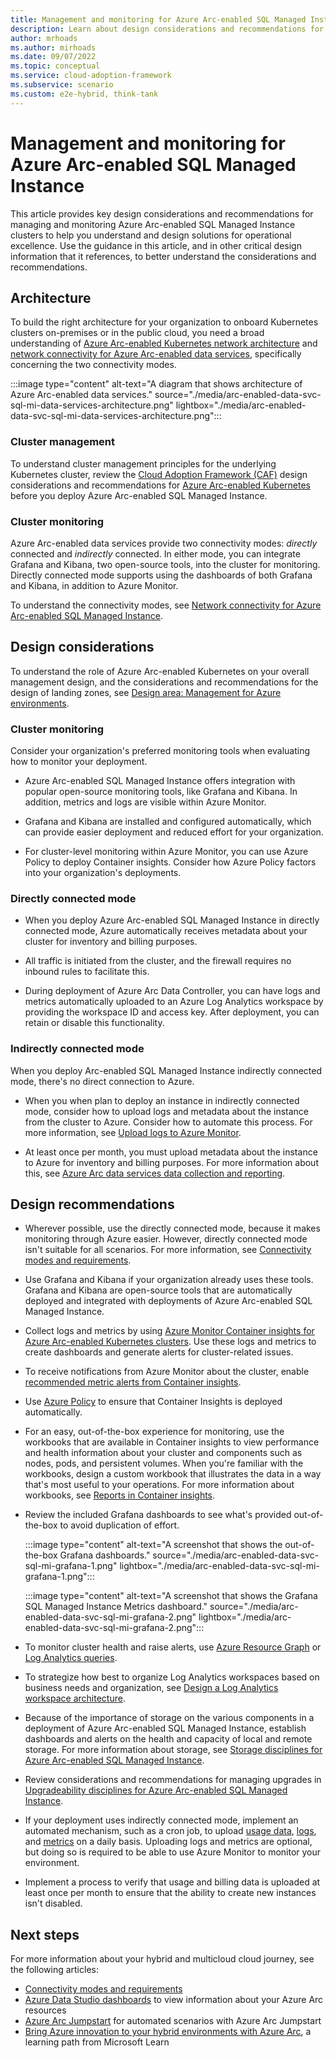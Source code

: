 ```yaml
---
title: Management and monitoring for Azure Arc-enabled SQL Managed Instance
description: Learn about design considerations and recommendations for the management and monitoring of  Azure Arc-enabled SQL Managed Instance.
author: mrhoads
ms.author: mirhoads
ms.date: 09/07/2022
ms.topic: conceptual
ms.service: cloud-adoption-framework
ms.subservice: scenario
ms.custom: e2e-hybrid, think-tank
---
```


# Management and monitoring for Azure Arc-enabled SQL Managed Instance

This article provides key design considerations and recommendations for managing and monitoring Azure Arc-enabled SQL Managed Instance clusters to help you understand and design solutions for operational excellence. Use the guidance in this article, and in other critical design information that it references, to better understand the considerations and recommendations.

## Architecture

To build the right architecture for your organization to onboard Kubernetes clusters on-premises or in the public cloud, you need a broad understanding of [Azure Arc-enabled Kubernetes network architecture](/azure/cloud-adoption-framework/scenarios/hybrid/arc-enabled-kubernetes/eslz-arc-kubernetes-network-connectivity) and [network connectivity for Azure Arc-enabled data services](./eslz-arc-data-service-sql-managed-instance-network-connectivity.md), specifically concerning the two connectivity modes.

:::image type="content" alt-text="A diagram that shows architecture of Azure Arc-enabled data services." source="./media/arc-enabled-data-svc-sql-mi-data-services-architecture.png" lightbox="./media/arc-enabled-data-svc-sql-mi-data-services-architecture.png":::

### Cluster management

To understand cluster management principles for the underlying Kubernetes cluster, review the [Cloud Adoption Framework (CAF)](/azure/cloud-adoption-framework/scenarios/hybrid/arc-enabled-kubernetes/eslz-arc-kubernetes-management-disciplines) design considerations and recommendations for [Azure Arc-enabled Kubernetes](/azure/cloud-adoption-framework/scenarios/hybrid/arc-enabled-kubernetes/eslz-arc-kubernetes-management-disciplines) before you deploy Azure Arc-enabled SQL Managed Instance.

### Cluster monitoring

Azure Arc-enabled data services provide two connectivity modes: *directly* connected and *indirectly* connected. In either mode, you can integrate Grafana and Kibana, two open-source tools, into the cluster for monitoring. Directly connected mode supports using the dashboards of both Grafana and Kibana, in addition to Azure Monitor.

To understand the connectivity modes, see [Network connectivity for Azure Arc-enabled SQL Managed Instance](./eslz-arc-data-service-sql-managed-instance-network-connectivity.md).  


## Design considerations

To understand the role of Azure Arc-enabled Kubernetes on your overall management design, and the considerations and recommendations for the design of landing zones, see [Design area: Management for Azure environments](/azure/cloud-adoption-framework/ready/landing-zone/design-area/management).

### Cluster monitoring

Consider your organization's preferred monitoring tools when evaluating how to monitor your deployment. 

- Azure Arc-enabled SQL Managed Instance offers integration with popular open-source monitoring tools, like Grafana and Kibana. In addition, metrics and logs are visible within Azure Monitor.

- Grafana and Kibana are installed and configured automatically, which can provide easier deployment and reduced effort for your organization.

- For cluster-level monitoring within Azure Monitor, you can use Azure Policy to deploy Container insights. Consider how Azure Policy factors into your organization's deployments.

### Directly connected mode

- When you deploy Azure Arc-enabled SQL Managed Instance in directly connected mode, Azure automatically receives metadata about your cluster for inventory and billing purposes.

- All traffic is initiated from the cluster, and the firewall requires no inbound rules to facilitate this.

- During deployment of Azure Arc Data Controller, you can have logs and metrics automatically uploaded to an Azure Log Analytics workspace by providing the workspace ID and access key.  After deployment, you can retain or disable this functionality.

### Indirectly connected mode

When you deploy Arc-enabled SQL Managed Instance indirectly connected mode, there's no direct connection to Azure. 

- When you when plan to deploy an instance in indirectly connected mode, consider how to upload logs and metadata about the instance from the cluster to Azure. Consider how to automate this process. For more information, see [Upload logs to Azure Monitor](/azure/azure-arc/data/upload-logs?tabs=windows).

- At least once per month, you must upload metadata about the instance to Azure for inventory and billing purposes. For more information about this, see [Azure Arc data services data collection and reporting](/azure/azure-arc/data/privacy-data-collection-and-reporting).

## Design recommendations

- Wherever possible, use the directly connected mode, because it makes monitoring through Azure easier. However, directly connected mode isn't suitable for all scenarios. For more information, see [Connectivity modes and requirements](/azure/azure-arc/data/connectivity).

- Use Grafana and Kibana if your organization already uses these tools. Grafana and Kibana are open-source tools that are automatically deployed and integrated with deployments of Azure Arc-enabled SQL Managed Instance.

- Collect logs and metrics by using [Azure Monitor Container insights for Azure Arc-enabled Kubernetes clusters](/azure/azure-monitor/containers/container-insights-enable-arc-enabled-clusters). Use these logs and metrics to create dashboards and generate alerts for cluster-related issues.

- To receive notifications from Azure Monitor about the cluster, enable [recommended metric alerts from Container insights](/azure/azure-monitor/containers/container-insights-metric-alerts).

- Use [Azure Policy](/azure/cloud-adoption-framework/scenarios/hybrid/arc-enabled-kubernetes/eslz-arc-kubernetes-governance-disciplines#policy-management-and-reporting) to ensure that Container Insights is deployed automatically.

- For an easy, out-of-the-box experience for monitoring, use the workbooks that are available in Container insights to view performance and health information about your cluster and components such as nodes, pods, and persistent volumes. When you're familiar with the workbooks, design a custom workbook that illustrates the data in a way that's most useful to your operations. For more information about workbooks, see [Reports in Container insights](/azure/azure-monitor/containers/container-insights-reports).

- Review the included Grafana dashboards to see what's provided out-of-the-box to avoid duplication of effort.

  :::image type="content" alt-text="A screenshot that shows the out-of-the-box Grafana dashboards." source="./media/arc-enabled-data-svc-sql-mi-grafana-1.png" lightbox="./media/arc-enabled-data-svc-sql-mi-grafana-1.png":::

  :::image type="content" alt-text="A screenshot that shows the Grafana SQL Managed Instance Metrics dashboard." source="./media/arc-enabled-data-svc-sql-mi-grafana-2.png" lightbox="./media/arc-enabled-data-svc-sql-mi-grafana-2.png":::

- To monitor cluster health and raise alerts, use [Azure Resource Graph](/azure/azure-arc/kubernetes/resource-graph-samples?tabs=azure-cli) or [Log Analytics queries](/azure/azure-monitor/logs/queries).

- To strategize how best to organize Log Analytics workspaces based on business needs and organization, see [Design a Log Analytics workspace architecture](/azure/azure-monitor/logs/workspace-design).

- Because of the importance of storage on the various components in a deployment of Azure Arc-enabled SQL Managed Instance, establish dashboards and alerts on the health and capacity of local and remote storage. For more information about storage, see [Storage disciplines for Azure Arc-enabled SQL Managed Instance](./eslz-arc-data-service-sql-managed-instance-storage-disciplines.md).

- Review considerations and recommendations for managing upgrades in [Upgradeability disciplines for Azure Arc-enabled SQL Managed Instance](./eslz-arc-data-service-sql-managed-instance-upgradeability-disciplines.md).

- If your deployment uses indirectly connected mode, implement an automated mechanism, such as a cron job, to upload [usage data](/azure/azure-arc/data/upload-usage-data), [logs](/azure/azure-arc/data/upload-logs?tabs=windows), and [metrics](/azure/azure-arc/data/upload-metrics?tabs=powershell) on a daily basis. Uploading logs and metrics are optional, but doing so is required to be able to use Azure Monitor to monitor your environment.

- Implement a process to verify that usage and billing data is uploaded at least once per month to ensure that the ability to create new instances isn't disabled.

## Next steps

For more information about your hybrid and multicloud cloud journey, see the following articles:

- [Connectivity modes and requirements](/azure/azure-arc/data/connectivity)
- [Azure Data Studio dashboards](/azure/azure-arc/data/azure-data-studio-dashboards) to view information about your Azure Arc resources
- [Azure Arc Jumpstart](https://azurearcjumpstart.io/azure_arc_jumpstart/azure_arc_data/) for automated scenarios with Azure Arc Jumpstart
- [Bring Azure innovation to your hybrid environments with Azure Arc](/learn/paths/manage-hybrid-infrastructure-with-azure-arc/), a learning path from Microsoft Learn
